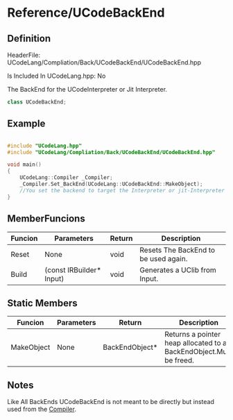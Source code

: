 # Reference/UCodeBackEnd

## Definition
HeaderFile: UCodeLang/Compliation/Back/UCodeBackEnd/UCodeBackEnd.hpp

Is Included In UCodeLang.hpp: No

The BackEnd for the UCodeInterpreter or Jit Interpreter.
```cpp
class UCodeBackEnd;
```
## Example

```cpp

#include "UCodeLang.hpp"
#include "UCodeLang/Compliation/Back/UCodeBackEnd/UCodeBackEnd.hpp"

void main()
{
    UCodeLang::Compiler _Compiler;
	_Compiler.Set_BackEnd(UCodeLang::UCodeBackEnd::MakeObject);
	//You set the backend to target the Interpreter or jit-Interpreter
}

```

## MemberFuncions
| Funcion | Parameters | Return | Description |
|--- |--- |--- | --- |
Reset | None | void | Resets The BackEnd to be used again.
Build | (const IRBuilder* Input) | void | Generates a UClib from Input.

## Static Members
| Funcion | Parameters | Return | Description |
|--- |--- |--- | --- |
| MakeObject | None | BackEndObject* | Returns a pointer heap allocated to a BackEndObject.Must be freed.

## Notes

Like All BackEnds UCodeBackEnd is not meant to be directly but instead used from the [Compiler](../Compiler/Compiler.md).